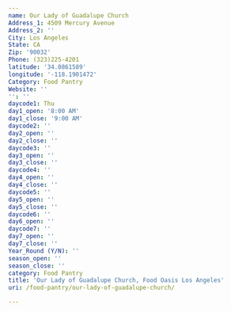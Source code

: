 ```yaml
---
name: Our Lady of Guadalupe Church
Address_1: 4509 Mercury Avenue
Address_2: ''
City: Los Angeles
State: CA
Zip: '90032'
Phone: (323)225-4201
latitude: '34.0861589'
longitude: '-118.1901472'
Category: Food Pantry
Website: ''
'': ''
daycode1: Thu
day1_open: '8:00 AM'
day1_close: '9:00 AM'
daycode2: ''
day2_open: ''
day2_close: ''
daycode3: ''
day3_open: ''
day3_close: ''
daycode4: ''
day4_open: ''
day4_close: ''
daycode5: ''
day5_open: ''
day5_close: ''
daycode6: ''
day6_open: ''
daycode7: ''
day7_open: ''
day7_close: ''
Year_Round (Y/N): ''
season_open: ''
season_close: ''
category: Food Pantry
title: 'Our Lady of Guadalupe Church, Food Oasis Los Angeles'
uri: /food-pantry/our-lady-of-guadalupe-church/

---
```

